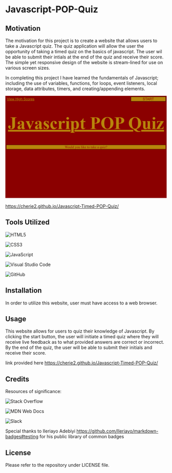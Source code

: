 # Javascript-POP-Quiz

## Motivation

The motivation for this project is to create a website that allows users to take a Javascript quiz. The quiz application will allow the user the opportunity of taking a timed quiz on the basics of javascript. The user wil be able to submit their intials at the end of the quiz and receive their score. The simple yet responsive design of the website is stream-lined for use on various screen sizes.

In completing this project I have learned the fundamentals of Javascript; including the use of variables, functions, for loops, event listeners, local storage, data attributes, timers, and creating/appending elements.

 ![Javascript-Quiz](/assets/127.0.0.1_5501_index.html.png)

 https://cherie2.github.io/Javascript-Timed-POP-Quiz/

## Tools Utilized

![HTML5](https://img.shields.io/badge/html5-%23E34F26.svg?style=for-the-badge&logo=html5&logoColor=white)

![CSS3](https://img.shields.io/badge/css3-%231572B6.svg?style=for-the-badge&logo=css3&logoColor=white)

![JavaScript](https://img.shields.io/badge/javascript-%23323330.svg?style=for-the-badge&logo=javascript&logoColor=%23F7DF1E)

![Visual Studio Code](https://img.shields.io/badge/Visual%20Studio%20Code-0078d7.svg?style=for-the-badge&logo=visual-studio-code&logoColor=white)

![GitHub](https://img.shields.io/badge/github-%23121011.svg?style=for-the-badge&logo=github&logoColor=white)


## Installation

In order to utilize this website, user must have access to a web browser.

## Usage

This website allows for users to quiz their knowledge of Javascript. By clicking the start button, the user will initiate a timed quiz where they will receive live feedback as to what provided answers are correct or incorrect. By the end of the quiz, the user will be able to submit their initials and receive their score.

link provided here https://cherie2.github.io/Javascript-Timed-POP-Quiz/

## Credits

Resources of significance:

![Stack Overflow](https://img.shields.io/badge/-Stackoverflow-FE7A16?style=for-the-badge&logo=stack-overflow&logoColor=white)

![MDN Web Docs](https://img.shields.io/badge/MDN_Web_Docs-black?style=for-the-badge&logo=mdnwebdocs&logoColor=white)

![Slack](https://img.shields.io/badge/Slack-4A154B?style=for-the-badge&logo=slack&logoColor=white)

Special thanks to Ileriayo Adebiyi https://github.com/Ileriayo/markdown-badges#testing for his public library of common badges

## License

Please refer to the repository under LICENSE file.

